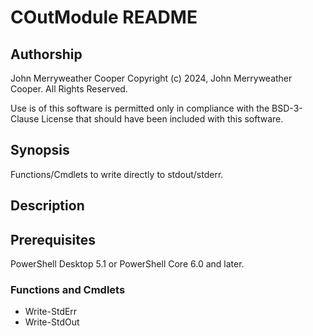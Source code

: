 # COutModule README

## Authorship

John Merryweather Cooper
Copyright (c) 2024, John Merryweather Cooper.  All Rights Reserved.

Use is of this software is permitted only in compliance with the BSD-3-Clause License that should have been included with this software.

## Synopsis

Functions/Cmdlets to write directly to stdout/stderr.

## Description

## Prerequisites

PowerShell Desktop 5.1 or PowerShell Core 6.0 and later.

### Functions and Cmdlets

* Write-StdErr
* Write-StdOut
